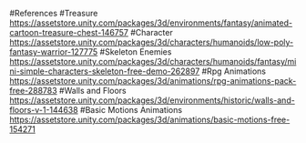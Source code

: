 #References
#Treasure https://assetstore.unity.com/packages/3d/environments/fantasy/animated-cartoon-treasure-chest-146757
#Character https://assetstore.unity.com/packages/3d/characters/humanoids/low-poly-fantasy-warrior-127775
#Skeleton Enemies https://assetstore.unity.com/packages/3d/characters/humanoids/fantasy/mini-simple-characters-skeleton-free-demo-262897
#Rpg Animations https://assetstore.unity.com/packages/3d/animations/rpg-animations-pack-free-288783
#Walls and Floors https://assetstore.unity.com/packages/3d/environments/historic/walls-and-floors-v-1-144638
#Basic Motions Animations https://assetstore.unity.com/packages/3d/animations/basic-motions-free-154271
